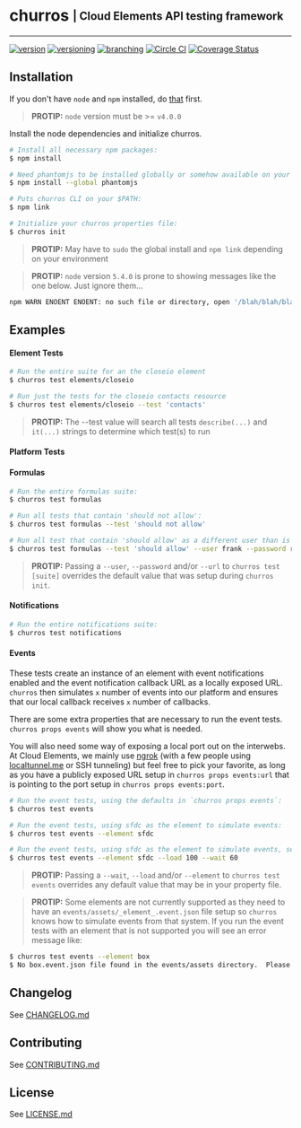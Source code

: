 # churros <sub><sup>| Cloud Elements API testing framework </sup></sub>

--------------------------------------------------------------------------------

[![version](http://img.shields.io/badge/version-v0.2.0-blue.svg)](#) [![versioning](http://img.shields.io/badge/versioning-semver-blue.svg)](http://semver.org/) [![branching](http://img.shields.io/badge/branching-github%20flow-blue.svg)](https://guides.github.com/introduction/flow/) [![Circle CI](https://circleci.com/gh/cloud-elements/churros.svg?style=shield&circle-token=06ba43ddb954fcb3687b5e41fbdf607f1846bbc0)](https://circleci.com/gh/cloud-elements/churros)
[![Coverage Status](https://coveralls.io/repos/github/cloud-elements/churros/badge.svg?branch=master&t=9nr0dk)](https://coveralls.io/github/cloud-elements/churros?branch=master)


## Installation
If you don't have `node` and `npm` installed, do [that](https://docs.npmjs.com/getting-started/installing-node) first.

> **PROTIP:** `node` version must  be >= `v4.0.0`

Install the node dependencies and initialize churros.

```bash
# Install all necessary npm packages:
$ npm install

# Need phantomjs to be installed globally or somehow available on your $PATH:
$ npm install --global phantomjs

# Puts churros CLI on your $PATH:
$ npm link

# Initialize your churros properties file:
$ churros init
```

> **PROTIP:** May have to `sudo` the global install and `npm link` depending on your environment

> **PROTIP:** `node` version `5.4.0` is prone to showing messages like the one below.  Just ignore them...
```bash
npm WARN ENOENT ENOENT: no such file or directory, open '/blah/blah/blah/churros/src/core/package.json'
```

## Examples

#### Element Tests
```bash
# Run the entire suite for an the closeio element
$ churros test elements/closeio

# Run just the tests for the closeio contacts resource
$ churros test elements/closeio --test 'contacts'
```

> **PROTIP:** The --test value will search all tests `describe(...)` and `it(...)` strings to determine which test(s) to run

#### Platform Tests

#### Formulas
```bash
# Run the entire formulas suite:
$ churros test formulas

# Run all tests that contain 'should not allow':
$ churros test formulas --test 'should not allow'

# Run all test that contain 'should allow' as a different user than is setup in your properties file:
$ churros test formulas --test 'should allow' --user frank --password ricard
```

> **PROTIP:** Passing a `--user`, `--password` and/or `--url` to `churros test [suite]` overrides the default value that was setup during `churros init`.

#### Notifications
```bash
# Run the entire notifications suite:
$ churros test notifications
```

#### Events
These tests create an instance of an element with event notifications enabled and the event notification callback URL as a locally exposed URL.  `churros` then simulates `x` number of events into our platform and ensures that our local callback receives `x` number of callbacks.

There are some extra properties that are necessary to run the event tests.  `churros props events` will show you what is needed.  

You will also need some way of exposing a local port out on the interwebs.  At Cloud Elements, we mainly use [ngrok](https://ngrok.com/) (with a few people using [localtunnel.me](https://localtunnel.me/) or SSH tunneling) but feel free to pick your favorite, as long as you have a publicly exposed URL setup in `churros props events:url` that is pointing to the port setup in `churros props events:port`.

```bash
# Run the event tests, using the defaults in `churros props events`:
$ churros test events

# Run the event tests, using sfdc as the element to simulate events:
$ churros test events --element sfdc

# Run the event tests, using sfdc as the element to simulate events, sending in 100 events and waiting 60 seconds to receive them in churros:
$ churros test events --element sfdc --load 100 --wait 60
```

> **PROTIP:** Passing a `--wait`, `--load` and/or `--element` to `churros test events` overrides any default value that may be in your property file.

> **PROTIP:** Some elements are not currently supported as they need to have an `events/assets/_element_.event.json` file setup so `churros` knows how to simulate events from that system.  If you run the event tests with an element that is not supported you will see an error message like:
```bash
$ churros test events --element box
$ No box.event.json file found in the events/assets directory.  Please create this file before this element can be tested with events
```


## Changelog
See [CHANGELOG.md](CHANGELOG.md)

## Contributing
See [CONTRIBUTING.md](CONTRIBUTING.md)

## License
See [LICENSE.md](LICENSE.md)
